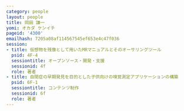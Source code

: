 ```yaml
---
category: people
layout: people
title: 岡田 謙一
yomi: オカダ ケンイチ
pageid: '4300'
emailhash: 7205a08af114567545ef653e4c47f036
session:
- title: 仮想物を残像として用いたMRマニュアルとそのオーサリングツール
  psid: 4F-4
  sessiontitle: オープンソース・開発・支援
  sessionid: 4f
  role: 著者
- title: 自閉症の早期発見を目的とした子供向けの嗅覚測定アプリケーションの構築
  psid: 6F-1
  sessiontitle: コンテンツ制作
  sessionid: 6f
  role: 著者
---
```

